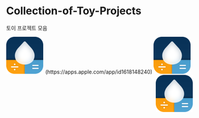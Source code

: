 # Collection-of-Toy-Projects
토이 프로젝트 모음




<div align="center">
    <img src="./images/AppIcon.png" width="100" align="left">(https://apps.apple.com/app/id1618148240)
    <img src="./images/AppIcon.png" width="100">
    <img src="./images/AppIcon.png" width="100" align="right">
</div>

